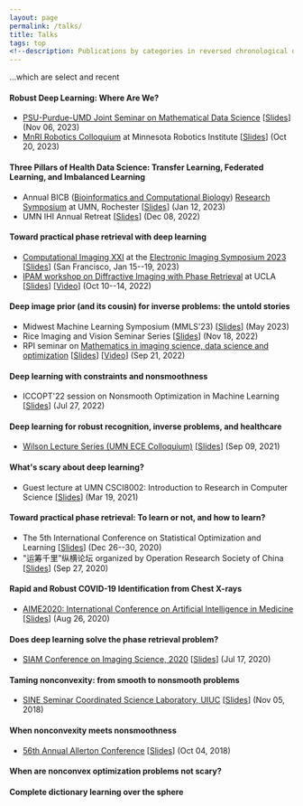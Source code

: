 ```yaml
---
layout: page
permalink: /talks/
title: Talks
tags: top
<!--description: Publications by categories in reversed chronological order. -->
---
```

...which are select and recent

#### Robust Deep Learning: Where Are We?
+ [PSU-Purdue-UMD Joint Seminar on Mathematical Data Science](https://yuangaogao.github.io/seminar.html) \[[Slides](2023-Nov-Robustness-PSU-Purdue-UMD.pdf)\] (Nov 06, 2023)
+ [MnRI Robotics Colloquium](https://cse.umn.edu/mnri/events/robotics-colloquium-guest-ju-sun) at Minnesota Robotics Institute \[[Slides](2023-Oct-MnRI-Robustness.pdf)\] (Oct 20, 2023)

#### Three Pillars of Health Data Science: Transfer Learning, Federated Learning, and Imbalanced Learning   
+ Annual BICB ([Bioinformatics and Computational Biology](https://r.umn.edu/academics-research/graduate/bicb)) [Research Symposium](https://r.umn.edu/academics-research/graduate/bicb-research-symposium) at UMN, Rochester \[[Slides](BICB-Symp-2023-Three-Pillars.pdf)\] (Jan 12, 2023)
+ UMN IHI Annual Retreat \[[Slides](2022-Dec-IHI-Retreat.pdf)\] (Dec 08, 2022)

#### Toward practical phase retrieval with deep learning
+ [Computational Imaging XXI](https://www.imaging.org/site/IST/IST/Conferences/EI/EI2023/Conference/C_COIMG.aspx) at the [Electronic Imaging Symposium 2023](https://www.imaging.org/Site/IST/Conferences/EI/EI2023/EI2023.aspx) \[[Slides](EI_2023_Jan.pdf)\] (San Francisco, Jan 15--19, 2023)    
+ [IPAM workshop on Diffractive Imaging with Phase Retrieval](http://www.ipam.ucla.edu/programs/workshops/workshop-i-diffractive-imaging-with-phase-retrieval/?tab=overview) at UCLA \[[Slides](2022-Oct-IPAM-PR-WS.pdf)\] \[[Video](https://youtu.be/y4sdeFDuu6M)\]  (Oct 10--14, 2022)


#### Deep image prior (and its cousin) for inverse problems: the untold stories 
+ Midwest Machine Learning Symposium (MMLS'23) \[[Slides](2023-May-MMLS.pdf)\] (May 2023)   
+ Rice Imaging and Vision Seminar Series \[[Slides](2022-Nov-Rice-IVS.pdf)\] (Nov 18, 2022)
+ RPI seminar on [Mathematics in imaging science, data science and optimization](https://sites.google.com/view/rpimidoseminars) \[[Slides](RPI-MIDO-2022-Sep.pdf)\] \[[Video](https://www.youtube.com/watch?v=IxIMvwkUsiQ)\] (Sep 21, 2022)

#### Deep learning with constraints and nonsmoothness    
+ ICCOPT'22 session on Nonsmooth Optimization in Machine Learning \[[Slides](ICCOPT22-NCVX.pdf)\] (Jul 27, 2022)

#### Deep learning for robust recognition, inverse problems, and healthcare 
+ [Wilson Lecture Series (UMN ECE Colloquium)](https://cse.umn.edu/ece/events/professor-ju-sun-wilson-lecture-series-ece-fall-2021-colloquium) \[[Slides](ECE-Sep-2021.pdf)\] (Sep 09, 2021)

#### What's scary about deep learning?
+ Guest lecture at UMN CSCI8002: Introduction to Research in Computer Science \[[Slides](DL_SCARY.pdf)\] (Mar 19, 2021)

#### Toward practical phase retrieval: To learn or not, and how to learn?
+ The 5th International Conference on Statistical Optimization and Learning \[[Slides](SOL-2020-FPR.pdf)\] (Dec 26--30, 2020)
+ "运筹千里”纵横论坛 organized by Operation Research Society of China \[[Slides](ORSC-2020-FPR.pdf)\] (Sep 27, 2020)

#### Rapid and Robust COVID-19 Identification from Chest X-rays
+ [AIME2020: International Conference on Artificial Intelligence in Medicine](https://aime20.aimedicine.info/) \[[Slides](AIME2020-COVID19-XRAY.pdf)\] (Aug 26, 2020)

#### Does deep learning solve the phase retrieval problem?
+ [SIAM Conference on Imaging Science, 2020](https://meetings.siam.org/sess/dsp_programsess.cfm?SESSIONCODE=69004) \[[Slides](SIAM-IS-2020-FPR.pdf)\] (Jul 17, 2020)

#### Taming nonconvexity: from smooth to nonsmooth problems
+ [SINE Seminar Coordinated Science Laboratory, UIUC](https://calendars.illinois.edu/detail/4200/33321967) \[[Slides](/docs/nsms_UIUC_SINE18.pdf)\] (Nov 05, 2018)

#### When nonconvexity meets nonsmoothness
+ [56th Annual Allerton Conference](http://allerton.csl.illinois.edu/) \[[Slides](/docs/allerton18_nsms.pdf)\] (Oct 04, 2018)

#### When are nonconvex optimization problems not scary?

#### Complete dictionary learning over the sphere
